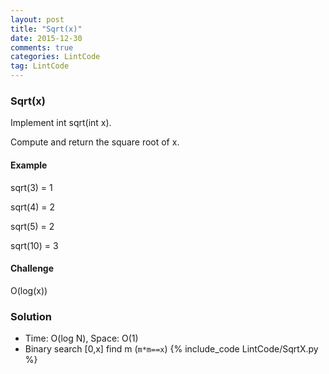 ```yaml
---
layout: post
title: "Sqrt(x)"
date: 2015-12-30
comments: true
categories: LintCode
tag: LintCode
---
```


### Sqrt(x)

Implement int sqrt(int x).

Compute and return the square root of x.

#### Example
sqrt(3) = 1

sqrt(4) = 2

sqrt(5) = 2

sqrt(10) = 3

#### Challenge
O(log(x))


<!--more-->
### Solution
* Time: O(log N), Space: O(1)
* Binary search [0,x] find m (`m*m==x`)
{% include_code LintCode/SqrtX.py %}


